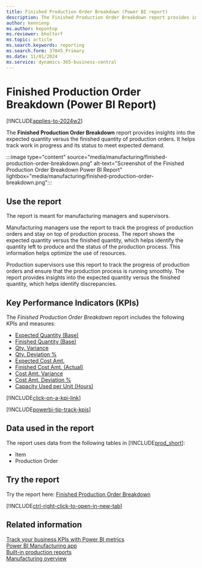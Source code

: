 ```yaml
---
title: Finished Production Order Breakdown (Power BI report)
description: The Finished Production Order Breakdown report provides insights into the expected quantity versus the finished quantity of production orders.
author: kennienp
ms.author: kepontop
ms.reviewer: bholtorf
ms.topic: article
ms.search.keywords: reporting
ms.search.form: 37045_Primary
ms.date: 11/01/2024
ms.service: dynamics-365-business-central
---
```


# Finished Production Order Breakdown (Power BI Report)

[!INCLUDE[applies-to-2024w2](includes/applies-to-2024w2.md)]

The **Finished Production Order Breakdown** report provides insights into the expected quantity versus the finished quantity of production orders. It helps track work in progress and its status to meet expected demand.

:::image type="content" source="media/manufacturing/finished-production-order-breakdown.png" alt-text="Screenshot of the Finished Production Order Breakdown Power BI Report" lightbox="media/manufacturing/finished-production-order-breakdown.png":::

## Use the report

The report is meant for manufacturing managers and supervisors.

Manufacturing managers use the report to track the progress of production orders and stay on top of production process. The report shows the expected quantity versus the finished quantity, which helps identify the quantity left to produce and the status of the production process. This information helps optimize the use of resources.

Production supervisors use this report to track the progress of production orders and ensure that the production process is running smoothly. The report provides insights into the expected quantity versus the finished quantity, which helps identify discrepancies.

## Key Performance Indicators (KPIs)

The *Finished Production Order Breakdown* report includes the following KPIs and measures: 

- [Expected Quantity (Base)](manufacturing-powerbi-kpis.md#expected-quantity-base)
- [Finished Quantity (Base)](manufacturing-powerbi-kpis.md#finished-quantity-base)
- [Qty. Variance](manufacturing-powerbi-kpis.md#qty-variance)
- [Qty. Deviation %](manufacturing-powerbi-kpis.md#qty-deviation)
- [Expected Cost Amt.](manufacturing-powerbi-kpis.md#expected-cost-amt)
- [Finished Cost Amt. (Actual)](manufacturing-powerbi-kpis.md#finished-cost-amt-actual)
- [Cost Amt. Variance](manufacturing-powerbi-kpis.md#cost-amt-variance)
- [Cost Amt. Deviation %](manufacturing-powerbi-kpis.md#cost-amt-deviation)
- [Capacity Used per Unit (Hours)](manufacturing-powerbi-kpis.md#capacity-used-per-unit-hours)

[!INCLUDE[click-on-a-kpi-link](includes/click-on-a-kpi-link.md)] 

[!INCLUDE[powerbi-tip-track-kpis](includes/powerbi-tip-track-kpis.md)]

## Data used in the report

The report uses data from the following tables in [!INCLUDE[prod_short](includes/prod_short.md)]:

- Item
- Production Order

## Try the report

Try the report here: [Finished Production Order Breakdown](https://businesscentral.dynamics.com?page=37045)

[!INCLUDE[ctrl-right-click-to-open-in-new-tab](includes/ctrl-right-click-to-open-in-new-tab.md)]

## Related information

[Track your business KPIs with Power BI metrics](track-kpis-with-power-bi-metrics.md)  
[Power BI Manufacturing app](manufacturing-powerbi-app.md)  
[Built-in production reports](production-reports.md)  
[Manufacturing overview](production-manage-manufacturing.md)
